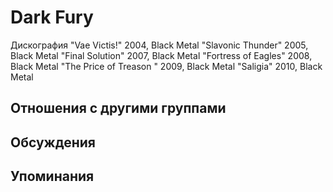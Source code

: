 # Dark Fury

Дискография
"Vae Victis!" 2004, Black Metal
"Slavonic Thunder" 2005, Black Metal
"Final Solution" 2007, Black Metal
"Fortress of Eagles" 2008, Black Metal
"The Price of Treason " 2009, Black Metal
"Saligia" 2010, Black Metal

## Отношения с другими группами


## Обсуждения


## Упоминания

